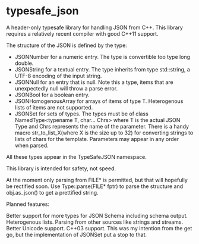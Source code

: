 typesafe_json
=============

A header-only typesafe library for handling JSON from C++. This library requires a relatively recent compiler with good C++11 support.

The structure of the JSON is defined by the type: 

* JSONNumber for a numeric entry. The type is convertible too type long double.
* JSONString for a textual entry. The type inherits from type std::string, a UTF-8 encoding of the input string.
* JSONNull for an entry that is null. Note this a type, items that are unexpectedly null will throw a parse error.
* JSONBool for a boolean entry.
* JSONHomogenousArray<T> for arrays of items of type T. Heterogenous lists of items are not supported.
* JSONSet<types> for sets of types. The types must be of class NamedType<typename T, char... Chrs> where T is the actual JSON Type and Chrs represents the name of the parameter. There is a handy macro str_to_list_X(where X is the size up to 32) for converting strings to lists of chars for the template. Parameters may appear in any order when parsed.

All these types appear in the TypeSafeJSON namespace.

This library is intended for safety, not speed.

At the moment only parsing from FILE* is permitted, but that will hopefully be rectified soon. Use Type::parse(FILE* fptr) to parse the structure and obj.as_json() to get a prettified string.

Planned features:

Better support for more types for JSON Schema including schema output.
Heterogenous lists.
Parsing from other sources like strings and streams.
Better Unicode support.
C++03 support. This was my intention from the get go, but the implementation of JSONSet put a stop to that.
